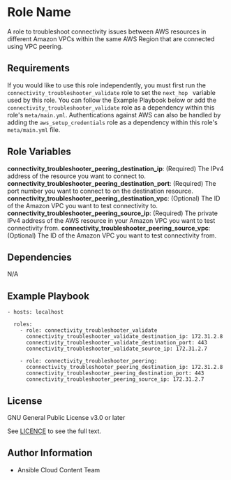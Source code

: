 Role Name
=========

A role to troubleshoot connectivity issues between AWS resources in different Amazon VPCs within the same AWS Region that are connected using VPC peering.

Requirements
------------

If you would like to use this role independently, you must first run the `connectivity_troubleshooter_validate` role to set the  `next_hop ` variable used by this role. You can follow the Example Playbook below or add the `connectivity_troubleshooter_validate` role as a dependency within this role's `meta/main.yml`. Authentications against AWS can also be handled by adding the `aws_setup_credentials` role as a dependency within this role's `meta/main.yml` file.

Role Variables
--------------

**connectivity_troubleshooter_peering_destination_ip**: (Required) The IPv4 address of the resource you want to connect to.
**connectivity_troubleshooter_peering_destination_port**: (Required) The port number you want to connect to on the destination resource.
**connectivity_troubleshooter_peering_destination_vpc**: (Optional) The ID of the Amazon VPC you want to test connectivity to.
**connectivity_troubleshooter_peering_source_ip**: (Required) The private IPv4 address of the AWS resource in your Amazon VPC you want to test connectivity from.
**connectivity_troubleshooter_peering_source_vpc**: (Optional) The ID of the Amazon VPC you want to test connectivity from.

Dependencies
------------

N/A

Example Playbook
----------------

    - hosts: localhost

      roles:
        - role: connectivity_troubleshooter_validate
          connectivity_troubleshooter_validate_destination_ip: 172.31.2.8
          connectivity_troubleshooter_validate_destination_port: 443
          connectivity_troubleshooter_validate_source_ip: 172.31.2.7

        - role: connectivity_troubleshooter_peering:
          cconnectivity_troubleshooter_peering_destination_ip: 172.31.2.8
          connectivity_troubleshooter_peering_destination_port: 443
          connectivity_troubleshooter_peering_source_ip: 172.31.2.7

License
-------

GNU General Public License v3.0 or later

See [LICENCE](https://github.com/ansible-collections/cloud.aws_roles/blob/main/LICENSE) to see the full text.

Author Information
------------------

- Ansible Cloud Content Team
